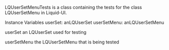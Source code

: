 LQUserSetMenuTests is a class containing the tests for the class LQUserSetMenu in Liquid-UI.

Instance Variables
	userSet:		anLQUserSet
	userSetMenu:		anLQUserSetMenu

userSet
	an LQUserSet used for testing

userSetMenu
	the LQUserSetMenu that is being tested
